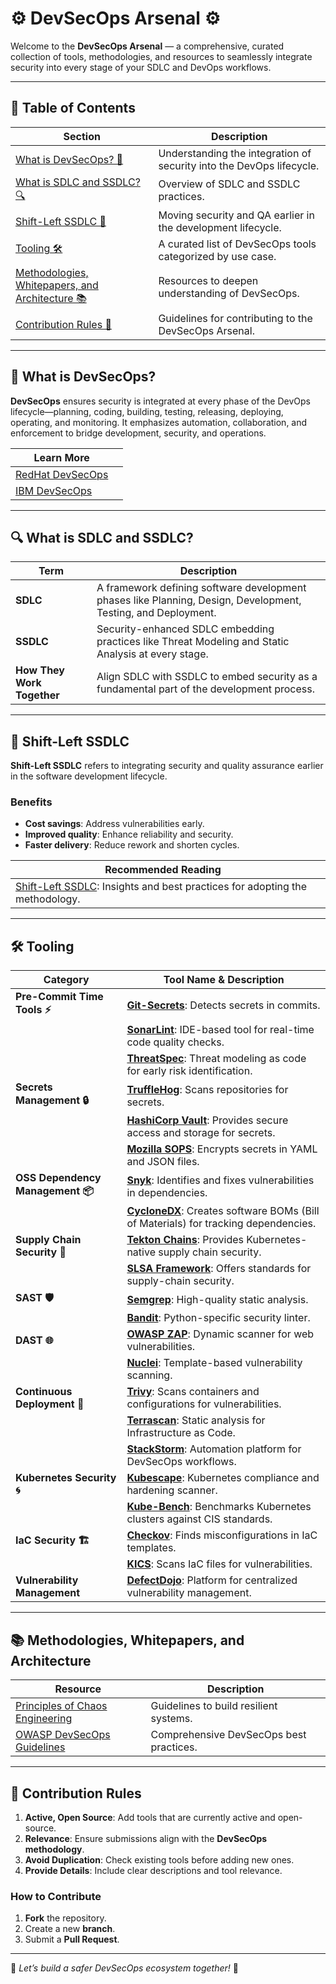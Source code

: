# ⚙️ DevSecOps Arsenal ⚙️

Welcome to the **DevSecOps Arsenal** — a comprehensive, curated collection of tools, methodologies, and resources to seamlessly integrate security into every stage of your SDLC and DevOps workflows.

---

## 📜 Table of Contents

| Section                                      | Description                                                                                     |
|----------------------------------------------|-------------------------------------------------------------------------------------------------|
| [What is DevSecOps? 🤔](#what-is-devsecops)  | Understanding the integration of security into the DevOps lifecycle.                           |
| [What is SDLC and SSDLC? 🔍](#what-is-sdlc-and-ssdls) | Overview of SDLC and SSDLC practices.                                                        |
| [Shift-Left SSDLC 🔄](#shift-left-ssdls)     | Moving security and QA earlier in the development lifecycle.                                   |
| [Tooling 🛠️](#tooling)                      | A curated list of DevSecOps tools categorized by use case.                                     |
| [Methodologies, Whitepapers, and Architecture 📚](#methodologies-whitepapers-and-architecture) | Resources to deepen understanding of DevSecOps.                                               |
| [Contribution Rules 🤝](#contribution-rules) | Guidelines for contributing to the DevSecOps Arsenal.                                          |

---

## 🤔 What is DevSecOps?

**DevSecOps** ensures security is integrated at every phase of the DevOps lifecycle—planning, coding, building, testing, releasing, deploying, operating, and monitoring. It emphasizes automation, collaboration, and enforcement to bridge development, security, and operations.

| Learn More |                                                                                          |
|------------|------------------------------------------------------------------------------------------|
| [RedHat DevSecOps](https://www.redhat.com/en/topics/devops/what-is-devsecops)                         |
| [IBM DevSecOps](https://www.ibm.com/cloud/learn/devsecops)                                            |

---

## 🔍 What is SDLC and SSDLC?

| Term                  | Description                                                                                             |
|-----------------------|---------------------------------------------------------------------------------------------------------|
| **SDLC**              | A framework defining software development phases like Planning, Design, Development, Testing, and Deployment. |
| **SSDLC**             | Security-enhanced SDLC embedding practices like Threat Modeling and Static Analysis at every stage.     |
| **How They Work Together** | Align SDLC with SSDLC to embed security as a fundamental part of the development process.            |

---

## 🔄 Shift-Left SSDLC

**Shift-Left SSDLC** refers to integrating security and quality assurance earlier in the software development lifecycle.

### Benefits
- **Cost savings**: Address vulnerabilities early.
- **Improved quality**: Enhance reliability and security.
- **Faster delivery**: Reduce rework and shorten cycles.

| Recommended Reading |                                                                                     |
|---------------------|-------------------------------------------------------------------------------------|
| [Shift-Left SSDLC](https://github.com/sk3pp3r/shift-left): Insights and best practices for adopting the methodology.|

---

## 🛠️ Tooling

| Category                         | Tool Name & Description                                                                                                   |
|----------------------------------|--------------------------------------------------------------------------------------------------------------------------|
| **Pre-Commit Time Tools ⚡**     | **[Git-Secrets](https://github.com/awslabs/git-secrets)**: Detects secrets in commits.                                    |
|                                  | **[SonarLint](https://github.com/SonarSource/sonarlint-core)**: IDE-based tool for real-time code quality checks.        |
|                                  | **[ThreatSpec](https://github.com/threatspec/threatspec)**: Threat modeling as code for early risk identification.        |
| **Secrets Management 🔒**        | **[TruffleHog](https://github.com/trufflesecurity/truffleHog)**: Scans repositories for secrets.                         |
|                                  | **[HashiCorp Vault](https://github.com/hashicorp/vault)**: Provides secure access and storage for secrets.               |
|                                  | **[Mozilla SOPS](https://github.com/mozilla/sops)**: Encrypts secrets in YAML and JSON files.                            |
| **OSS Dependency Management 📦**| **[Snyk](https://github.com/snyk/snyk)**: Identifies and fixes vulnerabilities in dependencies.                          |
|                                  | **[CycloneDX](https://github.com/CycloneDX)**: Creates software BOMs (Bill of Materials) for tracking dependencies.       |
| **Supply Chain Security 🔗**     | **[Tekton Chains](https://github.com/tektoncd/chains)**: Provides Kubernetes-native supply chain security.               |
|                                  | **[SLSA Framework](https://github.com/slsa-framework/slsa)**: Offers standards for supply-chain security.                |
| **SAST 🛡️**                      | **[Semgrep](https://github.com/returntocorp/semgrep)**: High-quality static analysis.                                    |
|                                  | **[Bandit](https://github.com/PyCQA/bandit)**: Python-specific security linter.                                          |
| **DAST 🌐**                      | **[OWASP ZAP](https://github.com/zaproxy/zaproxy)**: Dynamic scanner for web vulnerabilities.                           |
|                                  | **[Nuclei](https://github.com/projectdiscovery/nuclei)**: Template-based vulnerability scanning.                         |
| **Continuous Deployment 🚀**     | **[Trivy](https://github.com/aquasecurity/trivy)**: Scans containers and configurations for vulnerabilities.            |
|                                  | **[Terrascan](https://github.com/accurics/terrascan)**: Static analysis for Infrastructure as Code.                     |
|                                  | **[StackStorm](https://github.com/StackStorm/st2)**: Automation platform for DevSecOps workflows.                        |
| **Kubernetes Security 🌀**       | **[Kubescape](https://github.com/armosec/kubescape)**: Kubernetes compliance and hardening scanner.                      |
|                                  | **[Kube-Bench](https://github.com/aquasecurity/kube-bench)**: Benchmarks Kubernetes clusters against CIS standards.       |
| **IaC Security 🏗️**              | **[Checkov](https://github.com/bridgecrewio/checkov)**: Finds misconfigurations in IaC templates.                        |
|                                  | **[KICS](https://github.com/Checkmarx/kics)**: Scans IaC files for vulnerabilities.                                      |
| **Vulnerability Management**    | **[DefectDojo](https://github.com/DefectDojo/django-DefectDojo)**: Platform for centralized vulnerability management.     |

---

## 📚 Methodologies, Whitepapers, and Architecture

| Resource                         | Description                                                                                  |
|----------------------------------|----------------------------------------------------------------------------------------------|
| [Principles of Chaos Engineering](https://principlesofchaos.org/) | Guidelines to build resilient systems.                                                      |
| [OWASP DevSecOps Guidelines](https://owasp.org/)                 | Comprehensive DevSecOps best practices.                                                     |

---

## 🤝 Contribution Rules

1. **Active, Open Source**: Add tools that are currently active and open-source.
2. **Relevance**: Ensure submissions align with the **DevSecOps methodology**.
3. **Avoid Duplication**: Check existing tools before adding new ones.
4. **Provide Details**: Include clear descriptions and tool relevance.

### How to Contribute
1. **Fork** the repository.
2. Create a new **branch**.
3. Submit a **Pull Request**.

---

🌟 *Let’s build a safer DevSecOps ecosystem together!* 🌟
